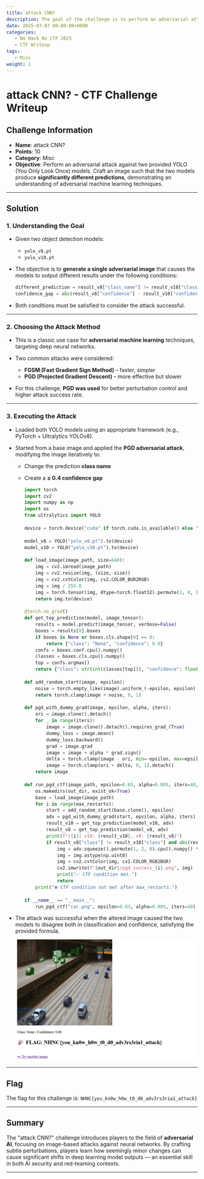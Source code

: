 ```yaml
---
title: attack CNN?
description: The goal of the challenge is to perform an adversarial attack against two provided YOLO (You Only Look Once) models. Craft an image such that the two models produce **significantly different predictions**, demonstrating an understanding of adversarial machine learning techniques.
date: 2025-07-07 00:00:00+0000
categories:
   - No Hack No CTF 2025
   - CTF Writeup
tags:
   - Misc
weight: 1     
---
```

# attack CNN? - CTF Challenge Writeup

## Challenge Information
- **Name**: attack CNN?  
- **Points**: 10  
- **Category**: Misc  
- **Objective**: Perform an adversarial attack against two provided YOLO (You Only Look Once) models. Craft an image such that the two models produce **significantly different predictions**, demonstrating an understanding of adversarial machine learning techniques.

---

## Solution

### 1. **Understanding the Goal**
- Given two object detection models:
  - `yolo_v8.pt`
  - `yolo_v10.pt`
- The objective is to **generate a single adversarial image** that causes the models to output different results under the following conditions:

    ```python
    different_prediction = result_v8["class_name"] != result_v10["class_name"]
    confidence_gap = abs(result_v8["confidence"] - result_v10["confidence"]) >= 0.4
    ```

- Both conditions must be satisfied to consider the attack successful.

---

### 2. **Choosing the Attack Method**
- This is a classic use case for **adversarial machine learning** techniques, targeting deep neural networks.
- Two common attacks were considered:
  - **FGSM (Fast Gradient Sign Method)** – faster, simpler
  - **PGD (Projected Gradient Descent)** – more effective but slower

- For this challenge, **PGD was used** for better perturbation control and higher attack success rate.

---

### 3. **Executing the Attack**
- Loaded both YOLO models using an appropriate framework (e.g., PyTorch + Ultralytics YOLOv8).
- Started from a base image and applied the **PGD adversarial attack**, modifying the image iteratively to:
  - Change the prediction **class name**
  - Create a **≥ 0.4 confidence gap**


    ```python
    import torch
    import cv2
    import numpy as np
    import os
    from ultralytics import YOLO

    device = torch.device("cuda" if torch.cuda.is_available() else "cpu")

    model_v8 = YOLO("yolo_v8.pt").to(device)
    model_v10 = YOLO("yolo_v10.pt").to(device)

    def load_image(image_path, size=640):
        img = cv2.imread(image_path)
        img = cv2.resize(img, (size, size))
        img = cv2.cvtColor(img, cv2.COLOR_BGR2RGB)
        img = img / 255.0
        img = torch.tensor(img, dtype=torch.float32).permute(2, 0, 1).unsqueeze(0)
        return img.to(device)

    @torch.no_grad()
    def get_top_prediction(model, image_tensor):
        results = model.predict(image_tensor, verbose=False)
        boxes = results[0].boxes
        if boxes is None or boxes.cls.shape[0] == 0:
            return {"class": "None", "confidence": 0.0}
        confs = boxes.conf.cpu().numpy()
        classes = boxes.cls.cpu().numpy()
        top = confs.argmax()
        return {"class": str(int(classes[top])), "confidence": float(confs[top])}

    def add_random_start(image, epsilon):
        noise = torch.empty_like(image).uniform_(-epsilon, epsilon)
        return torch.clamp(image + noise, 0, 1)

    def pgd_with_dummy_grad(image, epsilon, alpha, iters):
        ori = image.clone().detach()
        for _ in range(iters):
            image = image.clone().detach().requires_grad_(True)
            dummy_loss = image.mean()
            dummy_loss.backward()
            grad = image.grad
            image = image + alpha * grad.sign()
            delta = torch.clamp(image - ori, min=-epsilon, max=epsilon)
            image = torch.clamp(ori + delta, 0, 1).detach()
        return image

    def run_pgd_ctf(image_path, epsilon=0.03, alpha=0.005, iters=40, max_restarts=20, out_dir="pgd_ctf_out"):
        os.makedirs(out_dir, exist_ok=True)
        base = load_image(image_path)
        for i in range(max_restarts):
            start = add_random_start(base.clone(), epsilon)
            adv = pgd_with_dummy_grad(start, epsilon, alpha, iters)
            result_v10 = get_top_prediction(model_v10, adv)
            result_v8 = get_top_prediction(model_v8, adv)
            print(f"[{i}] v10: {result_v10}, v8: {result_v8}")
            if result_v8["class"] != result_v10["class"] and abs(result_v8["confidence"] - result_v10["confidence"]) >= 0.4:
                img = adv.squeeze().permute(1, 2, 0).cpu().numpy() * 255
                img = img.astype(np.uint8)
                img = cv2.cvtColor(img, cv2.COLOR_RGB2BGR)
                cv2.imwrite(f"{out_dir}/pgd_success_{i}.png", img)
                print("✅ CTF condition met.")
                return
        print("❌ CTF condition not met after max_restarts.")

    if __name__ == "__main__":
        run_pgd_ctf("car.png", epsilon=0.03, alpha=0.005, iters=40)
    ```

- The attack was successful when the altered image caused the two models to disagree both in classification and confidence, satisfying the provided formula.


    ![Flag](flag.png)

---

## Flag
The flag for this challenge is:  `NHNC{you_kn0w_h0w_t0_d0_adv3rs3ria1_attack}`

---

## Summary
The "attack CNN?" challenge introduces players to the field of **adversarial AI**, focusing on image-based attacks against neural networks. By crafting subtle perturbations, players learn how seemingly minor changes can cause significant shifts in deep learning model outputs — an essential skill in both AI security and red-teaming contexts.

---

